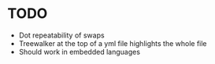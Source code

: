 # TODO

* Dot repeatability of swaps
* Treewalker at the top of a yml file highlights the whole file
* Should work in embedded languages
